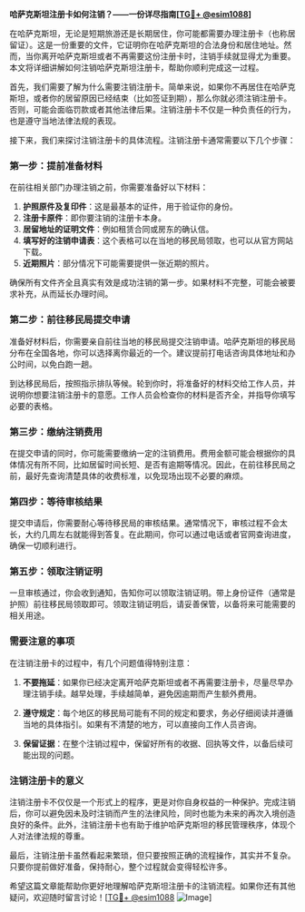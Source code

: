 **哈萨克斯坦注册卡如何注销？——一份详尽指南[[TG💪+ @esim1088](https://t.me/s/esim1088)]**

在哈萨克斯坦，无论是短期旅游还是长期居住，你可能都需要办理注册卡（也称居留证）。这是一份重要的文件，它证明你在哈萨克斯坦的合法身份和居住地址。然而，当你离开哈萨克斯坦或者不再需要这份注册卡时，注销手续就显得尤为重要。本文将详细讲解如何注销哈萨克斯坦注册卡，帮助你顺利完成这一过程。

首先，我们需要了解为什么需要注销注册卡。简单来说，如果你不再居住在哈萨克斯坦，或者你的居留原因已经结束（比如签证到期），那么你就必须注销注册卡。否则，可能会面临罚款或者其他法律后果。注销注册卡不仅是一种负责任的行为，也是遵守当地法律法规的表现。

接下来，我们来探讨注销注册卡的具体流程。注销注册卡通常需要以下几个步骤：

### 第一步：提前准备材料

在前往相关部门办理注销之前，你需要准备好以下材料：
1. **护照原件及复印件**：这是最基本的证件，用于验证你的身份。
2. **注册卡原件**：即你要注销的注册卡本身。
3. **居留地址的证明文件**：例如租赁合同或房东的确认信。
4. **填写好的注销申请表**：这个表格可以在当地的移民局领取，也可以从官方网站下载。
5. **近期照片**：部分情况下可能需要提供一张近期的照片。

确保所有文件齐全且真实有效是成功注销的第一步。如果材料不完整，可能会被要求补充，从而延长办理时间。

### 第二步：前往移民局提交申请

准备好材料后，你需要亲自前往当地的移民局提交注销申请。哈萨克斯坦的移民局分布在全国各地，你可以选择离你最近的一个。建议提前打电话咨询具体地址和办公时间，以免白跑一趟。

到达移民局后，按照指示排队等候。轮到你时，将准备好的材料交给工作人员，并说明你想要注销注册卡的意愿。工作人员会检查你的材料是否齐全，并指导你填写必要的表格。

### 第三步：缴纳注销费用

在提交申请的同时，你可能需要缴纳一定的注销费用。费用金额可能会根据你的具体情况有所不同，比如居留时间长短、是否有逾期等情况。因此，在前往移民局之前，最好先查询清楚具体的收费标准，以免现场出现不必要的麻烦。

### 第四步：等待审核结果

提交申请后，你需要耐心等待移民局的审核结果。通常情况下，审核过程不会太长，大约几周左右就能得到答复。在此期间，你可以通过电话或者官网查询进度，确保一切顺利进行。

### 第五步：领取注销证明

一旦审核通过，你会收到通知，告知你可以领取注销证明。带上身份证件（通常是护照）前往移民局领取即可。领取注销证明后，请妥善保管，以备将来可能需要的相关用途。

### 需要注意的事项

在注销注册卡的过程中，有几个问题值得特别注意：

1. **不要拖延**：如果你已经决定离开哈萨克斯坦或者不再需要注册卡，尽量尽早办理注销手续。越早处理，手续越简单，避免因逾期而产生额外费用。
   
2. **遵守规定**：每个地区的移民局可能有不同的规定和要求，务必仔细阅读并遵循当地的具体指引。如果有不清楚的地方，可以直接向工作人员咨询。

3. **保留证据**：在整个注销过程中，保留好所有的收据、回执等文件，以备后续可能出现的问题。

### 注销注册卡的意义

注销注册卡不仅仅是一个形式上的程序，更是对你自身权益的一种保护。完成注销后，你可以避免因未及时注销而产生的法律风险，同时也能为未来的再次入境创造良好的条件。此外，注销注册卡也有助于维护哈萨克斯坦的移民管理秩序，体现个人对法律法规的尊重。

最后，注销注册卡虽然看起来繁琐，但只要按照正确的流程操作，其实并不复杂。只要你提前做好准备，保持耐心，整个过程就会变得轻松许多。

希望这篇文章能帮助你更好地理解哈萨克斯坦注册卡的注销流程。如果你还有其他疑问，欢迎随时留言讨论！[[TG💪+ @esim1088](https://t.me/s/esim1088) ![Image](https://i.postimg.cc/4NQfJmqS/Snipaste-2025-05-13-00-14-12.png)]